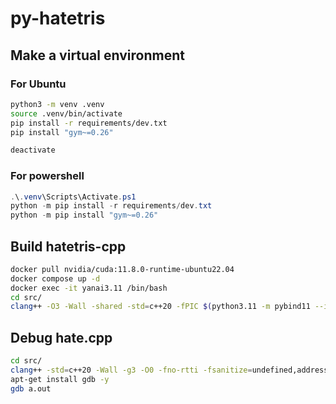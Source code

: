 # py-hatetris

## Make a virtual environment

### For Ubuntu

```sh
python3 -m venv .venv
source .venv/bin/activate
pip install -r requirements/dev.txt
pip install "gym~=0.26"

deactivate
```

### For powershell

```ps1
.\.venv\Scripts\Activate.ps1
python -m pip install -r requirements/dev.txt
python -m pip install "gym~=0.26"
```

## Build hatetris-cpp

```bash
docker pull nvidia/cuda:11.8.0-runtime-ubuntu22.04
docker compose up -d
docker exec -it yanai3.11 /bin/bash
cd src/
clang++ -O3 -Wall -shared -std=c++20 -fPIC $(python3.11 -m pybind11 --includes) ai/hatebind.cpp -o hate$(python3.11-config --extension-suffix) -I /usr/include/python3.11
```

## Debug hate.cpp

```bash
cd src/
clang++ -std=c++20 -Wall -g3 -O0 -fno-rtti -fsanitize=undefined,address -fno-omit-frame-pointer ai/hate.cpp
apt-get install gdb -y
gdb a.out
```
